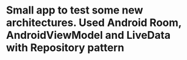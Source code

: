 # Small app to test some new architectures. Used Android Room, AndroidViewModel and LiveData<T> with Repository pattern